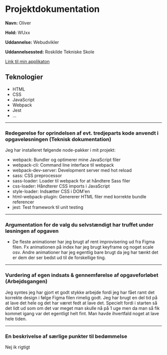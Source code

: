 # Projektdokumentation

**Navn:** Oliver

**Hold:** WUxx

**Uddannelse:** Webudvikler

**Uddannelsessted:** Roskilde Tekniske Skole

[Link til min applikaton](http://example.com/)


## Teknologier

-   HTML
-   CSS
-   JavaScript
-   Webpack
-	Jest
-   ...

---



### Redegørelse for oprindelsen af evt. tredjeparts kode anvendt i opgaveløsningen (Teknisk dokumentation)
<!-- (Hvilke node-pakker har du installeret for at dit projekt virker? Beskriv kort hvilket "problem" hver pakke løser.) -->



Jeg har installeret følgende node-pakker i mit projekt:

- webpack: Bundler og optimerer mine JavaScript filer
- webpack-cli: Command line interface til webpack
- webpack-dev-server: Development server med hot reload
- sass: CSS preprocessor
- sass-loader: Loader til webpack for at håndtere Sass filer
- css-loader: Håndterer CSS imports i JavaScript
- style-loader: Indsætter CSS i DOM'en
- html-webpack-plugin: Genererer HTML filer med korrekte bundle referencer
- jest: Test framework til unit testing
---

### Argumentation for de valg du selvstændigt har truffet under løsningen af opgaven

<!-- (Hvilke overvejelser har du gjort dig, fx. i forbindelse med dit valg af animationer) -->

- De fleste animationer har jeg brugt af rent improvisering ud fra Figma filen. Fx animationen på index har jeg brugt keyframe og noget scale osv. Andre animationer har jeg egentlig bare brugt da jeg har tænkt det er dem der ser bedst ud til de forskellige ting.

---
### Vurdering af egen indsats & gennemførelse af opgaveforløbet (Arbejdsgangen)

<!-- (Hvad gik godt. Hvor prioriterede du forkert. Klagesange fra de varme lande om halvfærdigt produkt, på grund af manglende nattesøvn, fordi din kæle-skildpadde havde tandpine er IKKE interessante.) -->

Jeg syntes jeg har gjort et godt stykke arbejde fordi jeg har fået ramt det korrekte design i følge Figma filen rimelig godt. Jeg har brugt en del tid på at lave det hele og det har været fedt at lave det. Specielt fordi i starten så det lidt ud som om det var meget man skulle nå på 1 uge men da man så fik kommet igang var det egentligt helt fint. Man havde ihvertfald noget at lave hele tiden.

---
### En beskrivelse af særlige punkter til bedømmelse

<!-- (er der en særlig detalje som du synes din underviser bør lægge mærke til når dit projekt evalueres) -->

Nej ik rigtigt



<!-- Du kan vise kode i markdown på følgende måder: 
```js
function myFunction() {
	
}
```

```css
.my__css-rule {
	property: value;
}
``` -->

